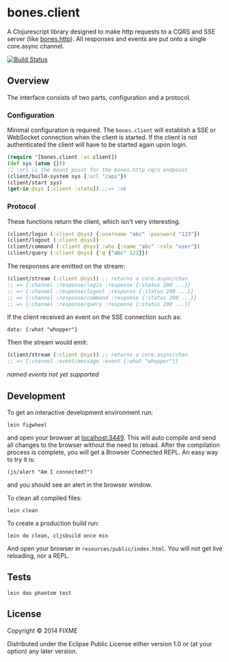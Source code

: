 # bones.client

A Clojurescript library designed to make http requests to a CQRS and SSE server
(like [bones.http](https://github.com/teaforthecat/bones-http)).
All responses and events are put onto a single core.async channel. 

[![Build Status](https://travis-ci.org/teaforthecat/bones-client.svg?branch=master)](https://travis-ci.org/teaforthecat/bones-client)

## Overview

The interface consists of two parts, configuration and a protocol.

### Configuration

Minimal configuration is required. The `bones.client` will establish a SSE or
WebSocket connection when the client is started. If the client is not
authenticated the client will have to be started again upon login.

```clojure
(require '[bones.client :as client])
(def sys (atom {}))
;; :url is the mount point for the bones.http cqrs endpoint
(client/build-system sys {:url "/api"})
(client/start sys)
(get-in @sys [:client :state]) ;;=> :ok
```


### Protocol

These functions return the client, which isn't very interesting.

```clojure
(client/login (:client @sys) {:username "abc" :password "123"})
(client/logout (:client @sys))
(client/command (:client @sys) :who {:name "abc" :role "user"})
(client/query (:client @sys) {:q {"abc" 123}})
```

The responses are emitted on the stream:

```clojure
(client/stream (:client @sys)) ;; returns a core.async/chan
;; => {:channel :response/login :response {:status 200 ...}}
;; => {:channel :response/logout :response {:status 200 ...}}
;; => {:channel :response/command :response {:status 200 ...}}
;; => {:channel :response/query :response {:status 200 ...}}
```

If the client received an event on the SSE connection such as:

```
data: {:what "whopper"}
```

Then the stream would emit: 

```clojure
(client/stream (:client @sys)) ;; returns a core.async/chan
;; => {:channel :event/message :event {:what "whopper"}}
```

_named events not yet supported_

## Development

To get an interactive development environment run:

    lein figwheel

and open your browser at [localhost:3449](http://localhost:3449/).
This will auto compile and send all changes to the browser without the
need to reload. After the compilation process is complete, you will
get a Browser Connected REPL. An easy way to try it is:

    (js/alert "Am I connected?")

and you should see an alert in the browser window.

To clean all compiled files:

    lein clean

To create a production build run:

    lein do clean, cljsbuild once min

And open your browser in `resources/public/index.html`. You will not
get live reloading, nor a REPL. 


## Tests

    lein doo phantom test

## License

Copyright © 2014 FIXME

Distributed under the Eclipse Public License either version 1.0 or (at your option) any later version.

